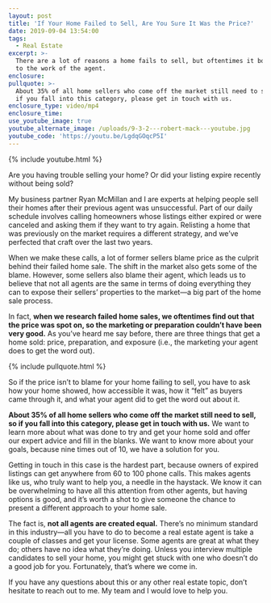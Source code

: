 ```yaml
---
layout: post
title: 'If Your Home Failed to Sell, Are You Sure It Was the Price?'
date: 2019-09-04 13:54:00
tags:
  - Real Estate
excerpt: >-
  There are a lot of reasons a home fails to sell, but oftentimes it boils down
  to the work of the agent.
enclosure:
pullquote: >-
  About 35% of all home sellers who come off the market still need to sell, so
  if you fall into this category, please get in touch with us.
enclosure_type: video/mp4
enclosure_time:
use_youtube_image: true
youtube_alternate_image: /uploads/9-3-2---robert-mack---youtube.jpg
youtube_code: 'https://youtu.be/LgdqGOqcP5I'
---
```


{% include youtube.html %}

Are you having trouble selling your home? Or did your listing expire recently without being sold?

My business partner Ryan McMillan and I are experts at helping people sell their homes after their previous agent was unsuccessful. Part of our daily schedule involves calling homeowners whose listings either expired or were canceled and asking them if they want to try again. Relisting a home that was previously on the market requires a different strategy, and we’ve perfected that craft over the last two years.&nbsp;

When we make these calls, a lot of former sellers blame price as the culprit behind their failed home sale. The shift in the market also gets some of the blame. However, some sellers also blame their agent, which leads us to believe that not all agents are the same in terms of doing everything they can to expose their sellers’ properties to the market—a big part of the home sale process.&nbsp;

In fact, **when we research failed home sales, we oftentimes find out that the price was spot on, so the marketing or preparation couldn’t have been very good.** As you’ve heard me say before, there are three things that get a home sold: price, preparation, and exposure (i.e., the marketing your agent does to get the word out).&nbsp;

{% include pullquote.html %}

So if the price isn’t to blame for your home failing to sell, you have to ask how your home showed, how accessible it was, how it “felt” as buyers came through it, and what your agent did to get the word out about it.&nbsp;

**About 35% of all home sellers who come off the market still need to sell, so if you fall into this category, please get in touch with us.** We want to learn more about what was done to try and get your home sold and offer our expert advice and fill in the blanks. We want to know more about your goals, because nine times out of 10, we have a solution for you.&nbsp;

Getting in touch in this case is the hardest part, because owners of expired listings can get anywhere from 60 to 100 phone calls. This makes agents like us, who truly want to help you, a needle in the haystack. We know it can be overwhelming to have all this attention from other agents, but having options is good, and it’s worth a shot to give someone the chance to present a different approach to your home sale.&nbsp;

The fact is, **not all agents are created equal.** There’s no minimum standard in this industry—all you have to do to become a real estate agent is take a couple of classes and get your license. Some agents are great at what they do; others have no idea what they’re doing. Unless you interview multiple candidates to sell your home, you might get stuck with one who doesn’t do a good job for you. Fortunately, that’s where we come in.

If you have any questions about this or any other real estate topic, don’t hesitate to reach out to me. My team and I would love to help you.